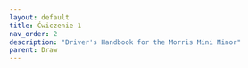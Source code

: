 ```yaml
---
layout: default
title: Ćwiczenie 1
nav_order: 2
description: "Driver's Handbook for the Morris Mini Minor"
parent: Draw
---
```


